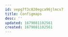 ```yaml
---
id: vepg7f3c820egca96jlmcv7
title: Configmaps
desc: ''
updated: 1679081102561
created: 1679081102561
---
```


